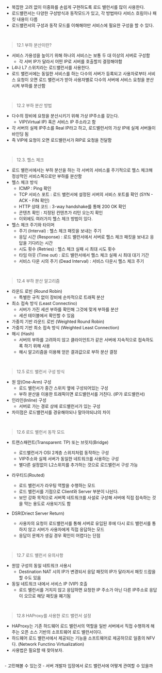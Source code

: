  - 복잡한 고려 없이 이중화를 손쉽게 구현하도록 로드 밸런서를 많이 사용한다.
 - 로드밸런서는 다양한 구성방식과 동작모드가 있고, 각 방법마다 서비스 흐림이나 패킷 내용이 다름
 - 로드밸런서의 구성과 동작 모드를 이해해야만 서비스에 필요한 구성을 할 수 있다.

 <br>

 >12.1 부하 분산이란?
  - 서비스 가용성을 높이기 위해 하나의 서비스는 보통 두 대 이상의 서버로 구성함
    - 각 서버 IP가 달라서 어떤 IP로 서버를 호출할지 결정해야함
  - L4나 L7 스위치라는 로드밸런서를 사용한다.
  - 로드 밸런서에는 동일한 서비스를 하는 다수의 서버가 등록되고 사용자로부터 서비스 요청이 오면 로드 밸런서가 받아 사용자별로 다수의 서버에 서비스 요청을 분산시켜 부하를 분산함

<br>

 >12.2 부하 분산 방법
  - 다수의 장비에 요청을 분산시키기 위해 가상 IP주소를 갖는다.
    - VIP(Virtual IP) 혹은 서비스 IP 주소라고 함
  - 각 서버의 실제 IP주소를 Real IP라고 하고, 로드밸런서의 가상 IP에 실제 서버들이 바인딩 됨
  - 즉 VIP에 요청이 오면 로드밸런서가 RIP로 요청을 전달함


<br>

 >12.3. 헬스 체크
  - 로드 밸런서에서는 부하 분산을 하는 각 서버의 서비스를 주기적으로 헬스 체크해 정상적인 서비스쪽으로만 부하를 분산함
  - 헬스 체크 방식
    - ICMP : Ping 확인
    - TCP 서비스 포트  : 로드 밸런서에 설정된 서버의 서비스 포트를 확인 (SYN - ACK - FIN 확인)
    - HTTP 상태 코드 : 3-way handshake를 통해 200 OK 확인
    - 콘텐츠 확인 : 지정된 컨텐츠가 리턴 오는지 확인
    - 이외에도 여러가지 헬스 체크 방법이 있다.
  - 헬스 체크 주기와 타이머
    - 주기 (Interval) : 헬스 체크 패킷을 보내는 주기
    - 응답 시간 (Response) : 로드 밸런서에서 서버로 헬스 체크 패킷을 보내고 응답을 기다리는 시간
    - 시도 횟수 (Retries) : 헬스 체크 실패 시 최대 시도 횟수
    - 타임 아웃 (Time out) : 로드 밸런서에서 헬스 체크 실패 시 최대 대기 기간
    - 서비스 다운 시의 주기 (Dead Interval) : 서비스 다운시 헬스 체크 주기

<br>

 >12.4 부하 분산 알고리즘
  - 라운드 로빈 (Round Robin)
    - 특별한 규칙 없이 장비에 순차적으로 트래픽 분산
  - 최소 접속 방식 (Least Connectino)
    - 서버가 가진 세션 부하를 확인해 그것에 맞게 부하를 분산
    - 세션 테이블에서 확인할 수 있음
  - 가중치 기반 라운드 로빈 (Weighted Round Robin)
  - 가중치 기반 최소 접속 방식 (Weighted Least Connection)
  - 해시 (Hash) 
    - 서버의 부하를 고려하지 않고 클라이언트가 같은 서버에 지속적으로 접속하도록 하기 위해 사용
    - 해시 알고리즘을 이용해 얻은 결과값으로 부하 분산 결정

<br>

 >12.5 로드 밸런서 구성 방식
  - 원 암(One-Arm) 구성
    - 로드 밸런서가 중간 스위치 옆에 구성되어있는 구성
    - 부하 분산을 이용한 트래픽이면 로드밸런서를 거친다. (IP가 로드밸런서)
  - 인라인(Inline) 구성
    - 서버로 가는 경로 상에 로드밸런서가 있는 구성
  - 차이점은 로드밸런서를 경유해야되나 말아야되냐의 차이

<br>

 >12.6 로드 밸런서 동작 모드
  - 트랜스패런트(Transparent: TP) 또는 브릿지(Bridge)
    - 로드밸런서가 OSI 2계층 스위치처럼 동작하는 구성
    - VIP주소와 실제 서버가 동일한 네트워크를 사용하는 구성
    - 별다른 설정없이 L2스위치를 추가하는 것으로 로드밸런서 구성 가능
    
  - 라우티드(Routed)
    - 로드 밸런서가 라우팅 역할을 수행하는 모드
    - 로드 밸런서를 기점으로 Client와 Server 부분이 나뉜다.
    - 보안 강화 목적으로 서버쪽 네트워크를 사설로 구성해 서버에 직접 접속하는 것을 막는 용도로 사용되기도 함
  - DSR(Driect Server Return)
    - 사용자의 요청이 로드밸런서를 통해 서버로 유입된 후에 다시 로드 밸런서를 통하지 않고 서버가 사용자에게 직접 응답하는 모드
    - 응답이 문제가 생길 경우 확인이 어렵다는 단점

<br>

 >12.7 로드 밸런서 유의사항
  - 원암 구성의 동일 네트워크 사용시
    - Destination NAT 시의 IP가 변경되서 응답 패킷의 IP가 달라져서 패킷 드랍을 할 수도 있음
  - 동일 네트워크 내에서 서비스 IP (VIP) 호출
    - 로드 밸런서를 거치지 않고 응답하면 요청한 IP 주소가 아닌 다른 IP주소로 응답이 오므로 해당 패킷을 폐기됨

<br>

 >12.8 HAProxy를 사용한 로드 밸런서 설정
  - HAProxy는 기존 하드웨어 로드 밸런서의 역할을 일반 서버에서 직접 수행하게 해주는 오픈 소스 기반의 소프트웨어 로드 밸런서이다.
  - 하드웨어 로드 밸런서에서 제공되는 기능을 소프트웨어로 제공하므로 일종의 NFV다. (Network Functino Virtualization)
  - 사용법은 필요할 때 찾아보자.

<br>
- 고민해볼 수 있는것
  - 서버 개발자 입장에서 로드 밸런서에 어떻게 관여할 수 있을까


<br>